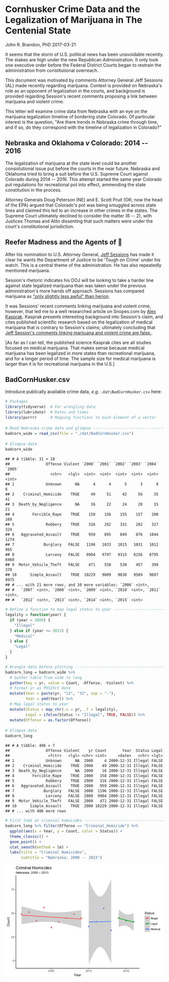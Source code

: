 Cornhusker Crime Data and the Legalization of Marijuana in The Centenial State
================
John R. Brandon, PhD
2017-03-21

It seems that the storm of U.S. political news has been unavoidable recently. The stakes are high under the new Republican Administration. It only took one executive order before the Federal District Courts began to restrain the administration from constitutional overreach.

This document was motivated by comments Attorney General Jeff Sessions (AL) made recently regarding marijuana. Context is provided on Nebraska's role as an opponent of legalization in the courts, and background is provided regarding Session's recent comments proposing a link between marijuana and violent crime.

This letter will examine crime data from Nebraska with an eye on the marijuana legalization timeline of bordering state Colorado. Of particular interest is the question, "Are there trends in Nebraska crime through time, and if so, do they correspond with the timeline of legalization in Colorado?"

Nebraska and Oklahoma *v* Colorado: 2014 -- 2016
------------------------------------------------

The legalization of marijuana at the state level could be another consistutional issue put before the courts in the near future. Nebraska and Oklahoma tried to bring a suit before the U.S. Supreme Court against Colorado during 2014 -- 2016. This attempt started the same year Colorado put regulations for recreational pot into effect, ammending the state constitution in the process.

Attorney Generals Doug Peterson (NE) and E. Scott Pruit (OK; now the head of the EPA) argued that Colorado's pot was being smuggled across state lines and claimed this led to an increase in other crimes in the states. The Supreme Court ultimately declined to consider the matter (6 -- 2), with Justices Thomas and Alito dissenting that such matters were under the court's constitutional jurisdiction.

Reefer Madness and the Agents of :tangerine:
--------------------------------------------

After his nomination to U.S. Attorney General, [Jeff Sessions](https://en.wikipedia.org/wiki/Jeff_Sessions) has made it clear he wants the Department of Justice to be 'Tough on Crime' under his watch. This is a central theme of the administration. He has also repeatedly mentioned marijuana.

Session's rhetoric indicates his DOJ will be looking to take a harder line against state legalized marijuana than was taken under the previous administration's more hands off approach. Sessions has compared marijuana as ["only slightly less awful" than herion](http://time.com/4703888/jeff-sessions-marijuana-heroin-opioid/).

It was Sessions' recent comments linking marijuana and violent crime, however, that led me to a well researched article on Snopes.com by [Alex Kasprak](http://www.snopes.com/author/alex/). Kasprak presents interesting background into Session's claim, and cites published scientific research based on the legalization of medical marijuana that is contrary to Session's claims; ultimately concluding that [Jeff Session's comments linking marijuana and violent crime are false.](http://www.snopes.com/marijuana-legalization-violent-crime/).

\[As far as I can tell, the published science Kasprak cites are all studies focused on medical marijuana. That makes sense because medical marijuana has been legalized in more states than recreational marijuana, and for a longer period of time. The sample size for medical marijuana is larger than it is for recreational marijuana in the U.S.\]

BadCornHusker.csv
-----------------

Introduce publically available crime data, *e.g.* `.dat\BadCornHusker.csv` here:

``` r
# Packages
library(tidyverse)  # For wrangling data
library(lubridate)  # Dates and times
library(purrr)      # Mapping functions to each element of a vector

# Read Nebraska crime data and glimpse -----------------------------------------
badcorn_wide = read_csv(file = "./dat/BadCornHusker.csv")

# Glimpse data
badcorn_wide  
```

    ## # A tibble: 31 × 18
    ##                Offense Violent `2000` `2001` `2002` `2003` `2004` `2005`
    ##                  <chr>   <lgl>  <int>  <int>  <int>  <int>  <int>  <int>
    ## 1              Unknown      NA      4      4      5      3      9      6
    ## 2    Criminal_Homicide    TRUE     49     51     42     56     35     41
    ## 3  Death_by_Negligence      NA     16     22     24     20     15     21
    ## 4        Forcible_Rape    TRUE    158    156    155    157    200    169
    ## 5              Robbery    TRUE    316    282    331    282    317    324
    ## 6   Aggravated_Assault    TRUE    959    895    849    876   1044   1274
    ## 7             Burglary   FALSE   1196   1033   1015   1031   1012    965
    ## 8              Larceny   FALSE   9904   9797   9315   8256   8795   8468
    ## 9  Motor_Vehicle_Theft   FALSE    471    558    530    457    399    370
    ## 10      Simple_Assault    TRUE  10229   9809   9838   9589   9607   9975
    ## # ... with 21 more rows, and 10 more variables: `2006` <int>,
    ## #   `2007` <int>, `2008` <int>, `2009` <int>, `2010` <int>, `2011` <int>,
    ## #   `2012` <int>, `2013` <int>, `2014` <int>, `2015` <int>

``` r
# Define a function to map legal status to year --------------------------------
legality = function(year) {
  if (year < 2009) {
    "Illegal"
  } else if (year <= 2012) {
    "Medical"
  } else {
    "Legal"
  }
}
```

``` r
# Wrangle data before plotting -------------------------------------------------
badcorn_long = badcorn_wide %>%
  # Gather table from wide to long
  gather(key = yr, value = Count, -Offense, -Violent) %>%
  # Format yr as POSIXct date
  mutate(Year = paste(yr, "12", "31", sep = "-"),
         Year = ymd(Year)) %>%
  # Map legal status to year
  mutate(Status = map_chr(.x = yr, .f = legality),
         Legal = ifelse(Status != "Illegal", TRUE, FALSE)) %>%
  mutate(Offense = as.factor(Offense))

# Glimpse data
badcorn_long
```

    ## # A tibble: 496 × 7
    ##                Offense Violent    yr Count       Year  Status Legal
    ##                 <fctr>   <lgl> <chr> <int>     <date>   <chr> <lgl>
    ## 1              Unknown      NA  2000     4 2000-12-31 Illegal FALSE
    ## 2    Criminal_Homicide    TRUE  2000    49 2000-12-31 Illegal FALSE
    ## 3  Death_by_Negligence      NA  2000    16 2000-12-31 Illegal FALSE
    ## 4        Forcible_Rape    TRUE  2000   158 2000-12-31 Illegal FALSE
    ## 5              Robbery    TRUE  2000   316 2000-12-31 Illegal FALSE
    ## 6   Aggravated_Assault    TRUE  2000   959 2000-12-31 Illegal FALSE
    ## 7             Burglary   FALSE  2000  1196 2000-12-31 Illegal FALSE
    ## 8              Larceny   FALSE  2000  9904 2000-12-31 Illegal FALSE
    ## 9  Motor_Vehicle_Theft   FALSE  2000   471 2000-12-31 Illegal FALSE
    ## 10      Simple_Assault    TRUE  2000 10229 2000-12-31 Illegal FALSE
    ## # ... with 486 more rows

``` r
# First look at criminal homicides ---------------------------------------------
badcorn_long %>% filter(Offense == "Criminal_Homicide") %>%
  ggplot(aes(x = Year, y = Count, color = Status)) +
  theme_classic() +
  geom_point() +
  stat_smooth(method = lm) +
  labs(title = "Criminal Homicides",
       subtitle = "Nebraska: 2000 -- 2015")
```

![](README_files/figure-markdown_github/unnamed-chunk-4-1.png)
